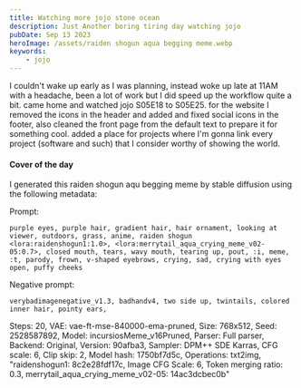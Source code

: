 ```yaml
---
title: Watching more jojo stone ocean
description: Just Another boring tiring day watching jojo
pubDate: Sep 13 2023
heroImage: /assets/raiden shogun aqua begging meme.webp
keywords:
    - jojo
---
```

I couldn't wake up early as I was planning, instead woke up late at 11AM with a headache, been a lot of work but I did speed up the workflow quite a bit.
came home and watched jojo S05E18 to S05E25.
for the website I removed the icons in the header and added and fixed social icons in the footer, also cleaned the front page from the default text to prepare it for something cool.
added a place for projects where I'm gonna link every project (software and such) that I consider worthy of showing the world.

#### Cover of the day ####

I generated this raiden shogun aqu begging meme by stable diffusion using the following metadata:

Prompt:

    purple eyes, purple hair, gradient hair, hair ornament, looking at viewer, outdoors, grass, anime, raiden shogun <lora:raidenshogun1:1.0>, <lora:merrytail_aqua_crying_meme_v02-05:0.7>, closed mouth, tears, wavy mouth, tearing up, pout, :i, meme, :t, parody, frown, v-shaped eyebrows, crying, sad, crying with eyes open, puffy cheeks

Negative prompt: 

    verybadimagenegative_v1.3, badhandv4, two side up, twintails, colored inner hair, pointy ears,

Steps: 20, VAE: vae-ft-mse-840000-ema-pruned, Size: 768x512, Seed: 2528587892, Model: incursiosMeme_v16Pruned, Parser: Full parser, Backend: Original, Version: 90afba3, Sampler: DPM++ SDE Karras, CFG scale: 6, Clip skip: 2, Model hash: 1750bf7d5c, Operations: txt2img, "raidenshogun1: 8c2e28fdf17c, Image CFG Scale: 6, Token merging ratio: 0.3, merrytail_aqua_crying_meme_v02-05: 14ac3dcbec0b"
